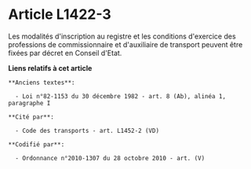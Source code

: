 # Article L1422-3

Les modalités d'inscription au registre et les conditions d'exercice des professions de commissionnaire et d'auxiliaire de
transport peuvent être fixées par décret en Conseil d'Etat.

**Liens relatifs à cet article**

	**Anciens textes**:

	  - Loi n°82-1153 du 30 décembre 1982 - art. 8 (Ab), alinéa 1, paragraphe I

	**Cité par**:

	  - Code des transports - art. L1452-2 (VD)

	**Codifié par**:

	  - Ordonnance n°2010-1307 du 28 octobre 2010 - art. (V)
